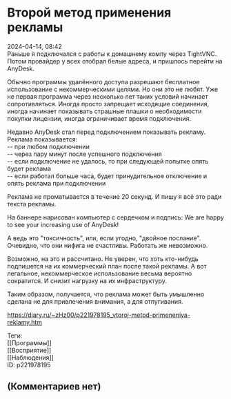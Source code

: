 Второй метод применения рекламы
===============================

  
2024-04-14, 08:42  
 Раньше я подключался с работы к домашнему компу через TightVNC. Потом провайдер у всех отобрал белые адреса, и пришлось перейти на AnyDesk.   
   
 Обычно программы удалённого доступа разрешают бесплатное использование с некоммерческими целями. Но они это не любят. Уже не первая программа через несколько лет таких условий начинает сопротивляться. Иногда просто запрещает исходящие соединения, иногда начинает показывать страшные плашки о необходимости покупки лицензии, иногда ограничивает время подключения.   
   
 Недавно AnyDesk стал перед подключением показывать рекламу. Реклама показывается:   
 -- при любом подключении   
 -- через пару минут после успешного подключения   
 -- если подключение не удалось, то при следующей попытке опять будет реклама   
 -- если работал больше часа, будет принудительное отключение и опять реклама при подключении   
   
 Реклама не проматывается в течение 20 секунд. И пишу я всё это ради текста рекламы.   
   
 На баннере нарисован компьютер с сердечком и подпись: We are happy to see your increasing use of AnyDesk!   
   
 А ведь это "токсичность", или, если угодно, "двойное послание". Очевидно, что они нифига не счастливы. Работать же невозможно.   
   
 Возможно, на это и рассчитано. Не уверен, что хоть кто-нибудь подпишется на их коммерческий план после такой рекламы. А вот легальное, некоммерческое использование весьма вероятно сократится. И снизит нагрузку на их инфраструктуру.   
   
 Таким образом, получается, что реклама может быть умышленно сделана не для привлечения внимания, а для отпугивания.   
  
<https://diary.ru/~zHz00/p221978195_vtoroj-metod-primeneniya-reklamy.htm>  
  
Теги:  
[[Программы]]  
[[Восприятие]]  
[[Наблюдения]]  
ID: p221978195  


(Комментариев нет)
------------------